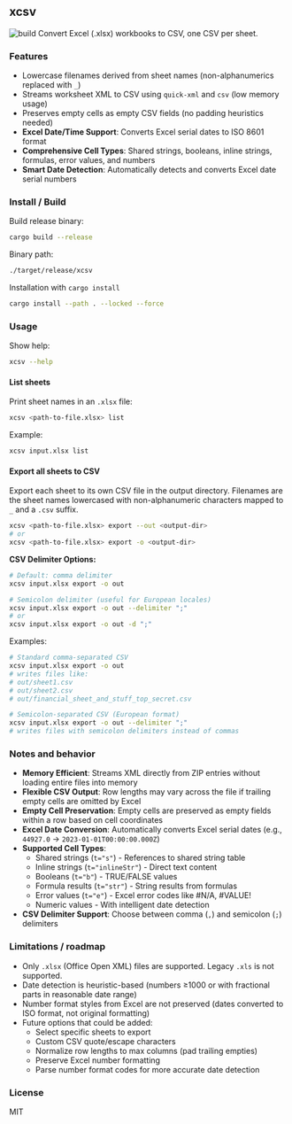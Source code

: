 ## xcsv
![build](https://github.com/mikkurogue/xcsv/actions/workflows/rust.yml/badge.svg)
Convert Excel (.xlsx) workbooks to CSV, one CSV per sheet.

### Features

- Lowercase filenames derived from sheet names (non-alphanumerics replaced with `_`)
- Streams worksheet XML to CSV using `quick-xml` and `csv` (low memory usage)
- Preserves empty cells as empty CSV fields (no padding heuristics needed)
- **Excel Date/Time Support**: Converts Excel serial dates to ISO 8601 format
- **Comprehensive Cell Types**: Shared strings, booleans, inline strings, formulas, error values, and numbers
- **Smart Date Detection**: Automatically detects and converts Excel date serial numbers

### Install / Build

Build release binary:

```bash
cargo build --release
```

Binary path:

```bash
./target/release/xcsv
```

Installation with `cargo install`

```bash
cargo install --path . --locked --force
```

### Usage

Show help:

```bash
xcsv --help
```

#### List sheets

Print sheet names in an `.xlsx` file:

```bash
xcsv <path-to-file.xlsx> list
```

Example:

```bash
xcsv input.xlsx list
```

#### Export all sheets to CSV

Export each sheet to its own CSV file in the output directory. Filenames are the sheet names lowercased with non-alphanumeric characters mapped to `_` and a `.csv` suffix.

```bash
xcsv <path-to-file.xlsx> export --out <output-dir>
# or
xcsv <path-to-file.xlsx> export -o <output-dir>
```

**CSV Delimiter Options:**

```bash
# Default: comma delimiter
xcsv input.xlsx export -o out

# Semicolon delimiter (useful for European locales)
xcsv input.xlsx export -o out --delimiter ";"
# or
xcsv input.xlsx export -o out -d ";"
```

Examples:

```bash
# Standard comma-separated CSV
xcsv input.xlsx export -o out
# writes files like:
# out/sheet1.csv
# out/sheet2.csv
# out/financial_sheet_and_stuff_top_secret.csv

# Semicolon-separated CSV (European format)
xcsv input.xlsx export -o out --delimiter ";"
# writes files with semicolon delimiters instead of commas
```

### Notes and behavior

- **Memory Efficient**: Streams XML directly from ZIP entries without loading entire files into memory
- **Flexible CSV Output**: Row lengths may vary across the file if trailing empty cells are omitted by Excel
- **Empty Cell Preservation**: Empty cells are preserved as empty fields within a row based on cell coordinates
- **Excel Date Conversion**: Automatically converts Excel serial dates (e.g., `44927.0` → `2023-01-01T00:00:00.000Z`)
- **Supported Cell Types**:
  - Shared strings (`t="s"`) - References to shared string table
  - Inline strings (`t="inlineStr"`) - Direct text content
  - Booleans (`t="b"`) - TRUE/FALSE values
  - Formula results (`t="str"`) - String results from formulas
  - Error values (`t="e"`) - Excel error codes like #N/A, #VALUE!
  - Numeric values - With intelligent date detection
- **CSV Delimiter Support**: Choose between comma (`,`) and semicolon (`;`) delimiters

### Limitations / roadmap

- Only `.xlsx` (Office Open XML) files are supported. Legacy `.xls` is not supported.
- Date detection is heuristic-based (numbers ≥1000 or with fractional parts in reasonable date range)
- Number format styles from Excel are not preserved (dates converted to ISO format, not original formatting)
- Future options that could be added:
  - Select specific sheets to export
  - Custom CSV quote/escape characters
  - Normalize row lengths to max columns (pad trailing empties)
  - Preserve Excel number formatting
  - Parse number format codes for more accurate date detection

### License

MIT


